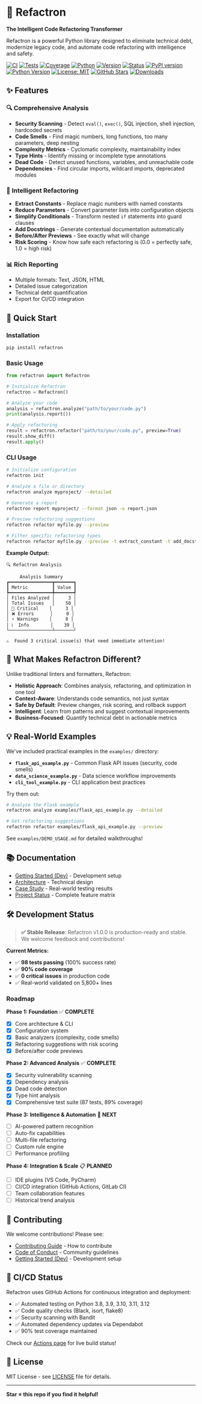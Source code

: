 # 🤖 Refactron

**The Intelligent Code Refactoring Transformer**

Refactron is a powerful Python library designed to eliminate technical debt, modernize legacy code, and automate code refactoring with intelligence and safety.

[![CI](https://github.com/Refactron-ai/Refactron_lib/workflows/CI/badge.svg)](https://github.com/Refactron-ai/Refactron_lib/actions)
[![Tests](https://img.shields.io/badge/tests-98%20passed-brightgreen)]()
[![Coverage](https://img.shields.io/badge/coverage-90%25-brightgreen)]()
[![Python](https://img.shields.io/badge/python-3.8%2B-blue)]()
[![Version](https://img.shields.io/badge/version-1.0.0-blue)]()
[![Status](https://img.shields.io/badge/status-stable-brightgreen)]()
[![PyPI version](https://badge.fury.io/py/refactron.svg)](https://pypi.org/project/refactron/)
[![Python Version](https://img.shields.io/pypi/pyversions/refactron.svg)](https://pypi.org/project/refactron/)
[![License: MIT](https://img.shields.io/badge/License-MIT-yellow.svg)](https://opensource.org/licenses/MIT)
[![GitHub Stars](https://img.shields.io/github/stars/Refactron-ai/Refactron_lib?style=social)](https://github.com/Refactron-ai/Refactron_lib)
[![Downloads](https://pepy.tech/badge/refactron)](https://pepy.tech/project/refactron)

## ✨ Features

### 🔍 **Comprehensive Analysis**
- **Security Scanning** - Detect `eval()`, `exec()`, SQL injection, shell injection, hardcoded secrets
- **Code Smells** - Find magic numbers, long functions, too many parameters, deep nesting
- **Complexity Metrics** - Cyclomatic complexity, maintainability index
- **Type Hints** - Identify missing or incomplete type annotations
- **Dead Code** - Detect unused functions, variables, and unreachable code
- **Dependencies** - Find circular imports, wildcard imports, deprecated modules

### 🔧 **Intelligent Refactoring**
- **Extract Constants** - Replace magic numbers with named constants
- **Reduce Parameters** - Convert parameter lists into configuration objects
- **Simplify Conditionals** - Transform nested `if` statements into guard clauses
- **Add Docstrings** - Generate contextual documentation automatically
- **Before/After Previews** - See exactly what will change
- **Risk Scoring** - Know how safe each refactoring is (0.0 = perfectly safe, 1.0 = high risk)

### 📊 **Rich Reporting**
- Multiple formats: Text, JSON, HTML
- Detailed issue categorization
- Technical debt quantification
- Export for CI/CD integration

## 🚀 Quick Start

### Installation

```bash
pip install refactron
```

### Basic Usage

```python
from refactron import Refactron

# Initialize Refactron
refactron = Refactron()

# Analyze your code
analysis = refactron.analyze("path/to/your/code.py")
print(analysis.report())

# Apply refactoring
result = refactron.refactor("path/to/your/code.py", preview=True)
result.show_diff()
result.apply()
```

### CLI Usage

```bash
# Initialize configuration
refactron init

# Analyze a file or directory
refactron analyze myproject/ --detailed

# Generate a report
refactron report myproject/ --format json -o report.json

# Preview refactoring suggestions
refactron refactor myfile.py --preview

# Filter specific refactoring types
refactron refactor myfile.py --preview -t extract_constant -t add_docstring
```

**Example Output:**
```
🔍 Refactron Analysis

     Analysis Summary     
┏━━━━━━━━━━━━━━━━┳━━━━━━━┓
┃ Metric         ┃ Value ┃
┡━━━━━━━━━━━━━━━━╇━━━━━━━┩
│ Files Analyzed │     3 │
│ Total Issues   │    50 │
│ 🔴 Critical    │     3 │
│ ❌ Errors      │     0 │
│ ⚡ Warnings    │     8 │
│ ℹ️  Info        │    39 │
└────────────────┴───────┘

⚠️  Found 3 critical issue(s) that need immediate attention!
```

## 🎯 What Makes Refactron Different?

Unlike traditional linters and formatters, Refactron:

- **Holistic Approach**: Combines analysis, refactoring, and optimization in one tool
- **Context-Aware**: Understands code semantics, not just syntax
- **Safe by Default**: Preview changes, risk scoring, and rollback support
- **Intelligent**: Learn from patterns and suggest contextual improvements
- **Business-Focused**: Quantify technical debt in actionable metrics

## 💡 Real-World Examples

We've included practical examples in the `examples/` directory:

- **`flask_api_example.py`** - Common Flask API issues (security, code smells)
- **`data_science_example.py`** - Data science workflow improvements
- **`cli_tool_example.py`** - CLI application best practices

Try them out:
```bash
# Analyze the Flask example
refactron analyze examples/flask_api_example.py --detailed

# Get refactoring suggestions
refactron refactor examples/flask_api_example.py --preview
```

See `examples/DEMO_USAGE.md` for detailed walkthroughs!

## 📚 Documentation

- [Getting Started (Dev)](GETTING_STARTED_DEV.md) - Development setup
- [Architecture](ARCHITECTURE.md) - Technical design
- [Case Study](CASE_STUDY.md) - Real-world testing results
- [Project Status](PROJECT_STATUS.md) - Complete feature matrix

## 🛠️ Development Status

> **✅ Stable Release**: Refactron v1.0.0 is production-ready and stable. We welcome feedback and contributions!

**Current Metrics:**
- ✅ **98 tests passing** (100% success rate)
- ✅ **90% code coverage**
- ✅ **0 critical issues** in production code
- ✅ Real-world validated on 5,800+ lines

### Roadmap

**Phase 1: Foundation** ✅ **COMPLETE**
- [x] Core architecture & CLI
- [x] Configuration system
- [x] Basic analyzers (complexity, code smells)
- [x] Refactoring suggestions with risk scoring
- [x] Before/after code previews

**Phase 2: Advanced Analysis** ✅ **COMPLETE**
- [x] Security vulnerability scanning
- [x] Dependency analysis
- [x] Dead code detection
- [x] Type hint analysis
- [x] Comprehensive test suite (87 tests, 89% coverage)

**Phase 3: Intelligence & Automation** 🚧 **NEXT**
- [ ] AI-powered pattern recognition
- [ ] Auto-fix capabilities
- [ ] Multi-file refactoring
- [ ] Custom rule engine
- [ ] Performance profiling

**Phase 4: Integration & Scale** 📋 **PLANNED**
- [ ] IDE plugins (VS Code, PyCharm)
- [ ] CI/CD integration (GitHub Actions, GitLab CI)
- [ ] Team collaboration features
- [ ] Historical trend analysis

## 🤝 Contributing

We welcome contributions! Please see:
- [Contributing Guide](CONTRIBUTING.md) - How to contribute
- [Code of Conduct](CODE_OF_CONDUCT.md) - Community guidelines
- [Getting Started (Dev)](GETTING_STARTED_DEV.md) - Development setup



## 🧪 CI/CD Status

Refactron uses GitHub Actions for continuous integration and deployment:
- ✅ Automated testing on Python 3.8, 3.9, 3.10, 3.11, 3.12
- ✅ Code quality checks (Black, isort, flake8)
- ✅ Security scanning with Bandit
- ✅ Automated dependency updates via Dependabot
- ✅ 90% test coverage maintained

Check our [Actions page](https://github.com/Refactron-ai/Refactron_lib/actions) for live build status!

## 📄 License

MIT License - see [LICENSE](LICENSE) file for details.


---

**Star ⭐ this repo if you find it helpful!**


